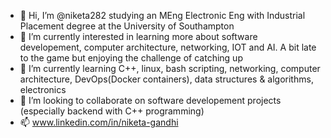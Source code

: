- 👋 Hi, I’m @niketa282 studying an MEng Electronic Eng with Industrial Placement degree at the University of Southampton
- 👀 I’m currently interested in learning more about software developement, computer architecture, networking, IOT and AI. A bit late to the game but enjoying the challenge of catching up
- 🌱 I’m currently learning C++, linux, bash scripting, networking, computer architecture, DevOps(Docker containers), data structures & algorithms, electronics
- 💞️ I’m looking to collaborate on software developement projects (especially backend with C++ programming)
- 📫 www.linkedin.com/in/niketa-gandhi

<!---
niketa282/niketa282 is a ✨ special ✨ repository because its `README.md` (this file) appears on your GitHub profile.
You can click the Preview link to take a look at your changes.
--->
